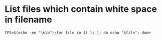 
# List files which contain white space in filename
```shell
IFS=$(echo -en "\n\b");for file in $( ls ); do echo "$file"; done
```